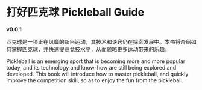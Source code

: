 # 打好匹克球 Pickleball Guide

**v0.0.1**

匹克球是一项正在风靡的新兴运动，其技术和诀窍仍在探索发展中。本书将介绍如何掌握匹克球，并快速提高竞技水平，从而领略更多运动带来的乐趣。

Pickleball is an emerging sport that is becoming more and more popular today, and its technology and know-how are still being explored and developed. This book will introduce how to master pickleball, and quickly improve the competition skill, so as to enjoy the fun from the pickleball.